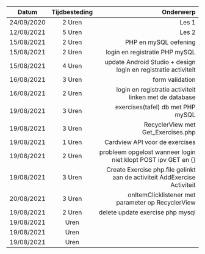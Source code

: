 | Datum        | Tijdbesteding   | Onderwerp| 
| -------------|:---------------:| -----:|
| 24/09/2020   | 2 Uren          | Les 1 | 
| 12/08/2021   | 5 Uren          | Les 2 | 
| 15/08/2021   | 2 Uren          | PHP en mySQL oefening |
| 15/08/2021   | 2 Uren          | login en registratie PHP mySQL|
| 15/08/2021   | 4 Uren          | update Android Studio + design login en registratie activiteit|
| 16/08/2021   | 3 Uren          | form validation |
| 16/08/2021   | 2 Uren          | login en registratie activiteit linken met de database|
| 19/08/2021   | 3 Uren          | exercises(tafel) db met PHP mySQL|
| 19/08/2021   | 3 Uren          |RecyclerView met Get_Exercises.php |
| 19/08/2021   | 1 Uren          |Cardview API voor de exercises|
| 19/08/2021   | 2 Uren          |probleem opgelost wanneer login niet klopt POST ipv GET en {}|
| 19/08/2021   | 3 Uren          |Create Exercise php.file gelinkt aan de activiteit AddExercise Activiteit|
| 20/08/2021   | 3 Uren          |onItemClicklistener met parameter op RecyclerView |
| 19/08/2021   | 2 Uren          |delete update exercise php mysql|
| 19/08/2021   |   Uren          ||
| 19/08/2021   |   Uren          ||
| 19/08/2021   |   Uren          ||
